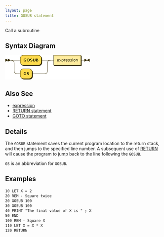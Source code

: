 ```yaml
---
layout: page
title: GOSUB statement
---
```


Call a subroutine


## Syntax Diagram

![Syntax diagram](/diagram/GOSUB-statement.png)


## Also See

- [expression](/reference/expression)
- [RETURN statement](/reference/return)
- [GOTO statement](/reference/goto)

## Details

The `GOSUB` statement saves the current program location to the return stack, and then jumps to the specified line number.  A subsequent use of [RETURN](/reference/return) will cause the program to jump back to the line following the `GOSUB`.

`GS` is an abbreviation for `GOSUB`.


## Examples

    10 LET X = 2
    20 REM - Square twice
    20 GOSUB 100
    30 GOSUB 100
    40 PRINT "The final value of X is " ; X
    50 END
    100 REM - Square X
    110 LET X = X * X
    120 RETURN

